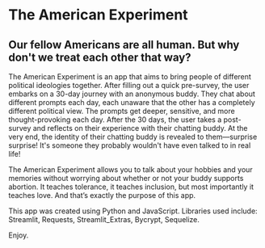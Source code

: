 # The American Experiment
## Our fellow Americans are all human. But why don't we treat each other that way?

The American Experiment is an app that aims to bring people of different political ideologies together. After filling out a quick pre-survey, the user embarks on a 30-day journey with an anonymous buddy. They chat about different prompts each day, each unaware that the other has a completely different political view. The prompts get deeper, sensitive, and more thought-provoking each day. After the 30 days, the user takes a post-survey and reflects on their experience with their chatting buddy. At the very end, the identity of their chatting buddy is revealed to them—surprise surprise! It's someone they probably wouldn't have even talked to in real life!

The American Experiment allows you to talk about your hobbies and your memories without worrying about whether or not your buddy supports abortion. It teaches tolerance, it teaches inclusion, but most importantly it teaches love. And that’s exactly the purpose of this app.

This app was created using Python and JavaScript. Libraries used include: Streamlit, Requests, Streamlit_Extras, Bycrypt, Sequelize.

Enjoy.
